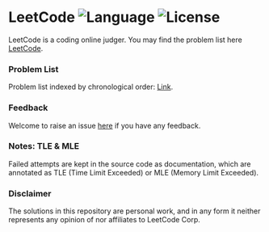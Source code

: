 
# LeetCode ![Language](https://img.shields.io/badge/language-C%23-blue.svg) ![License](https://img.shields.io/badge/license-MIT-red.svg)
LeetCode is a coding online judger. You may find the problem list here [LeetCode](https://leetcode.com/problemset/algorithms/).  

### Problem List
Problem list indexed by chronological order: [Link](https://leetcode.com/problemset/algorithms/).

### Feedback
Welcome to raise an issue [here](https://github.com/new2500/LeetCode/issues) if you have any feedback.

### Notes: TLE & MLE
Failed attempts are kept in the source code as documentation, which are annotated as TLE (Time Limit Exceeded) or MLE (Memory Limit Exceeded).

### Disclaimer
The solutions in this repository are personal work, and in any form it neither represents any opinion of nor affiliates to LeetCode Corp.   
